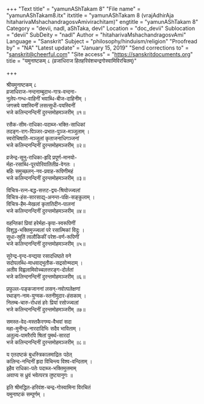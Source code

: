 +++
"Text title" = "yamunAShTakam 8"
"File name" = "yamunAShTakam8.itx"
itxtitle = "yamunAShTakam 8 (vrajAdhirAja hitaharivaMshachandragosvAmivirachitam)"
engtitle = "yamunAShTakam 8"
Category = "devii, nadI, aShTaka, devI"
Location = "doc_devii"
Sublocation = "devii"
SubDeity = "nadI"
Author = "hitaharivaMshachandragosvAmi"
Language = "Sanskrit"
Subject = "philosophy/hinduism/religion"
"Proofread by" = "NA"
"Latest update" = "January 15, 2019"
"Send corrections to" = "sanskrit@cheerful.com"
"Site access" = "https://sanskritdocuments.org"
title = "यमुनाष्टकम् ८ (व्रजाधिराज हितहरिवंशचन्द्रगोस्वामिविरचितम्)"

+++
  
 श्रीयमुनाष्टकम् ८   
व्रजाधिराज-नन्दनाम्बुदाभ-गात्र-वन्दना-  
     नुलेप-गन्ध-वाहिनीं भवाब्धि-बीज-दाहिनीम् ।  
जगत्त्रये यशस्विनीं लसत्सुधी-पयस्विनीं  
     भजे कलिन्दनन्दिनीं दुरन्तमोहमञ्जरीम् ॥१॥  
  
रसैक-सीम-राधिका-पदाब्ज-भक्ति-साधिकां  
     तदङ्ग-राग-पिञ्जर-प्रभात-पुञ्ज-मञ्जुलाम् ।  
स्वरोचिषाति-मञ्जुलां कृताजनाधिगञ्जनां  
     भजे कलिन्दनन्दिनीं दुरन्तमोहमञ्जरीम् ॥२॥  
  
व्रजेन्द्र-सूनु-राधिका-हृदि प्रपूर्ण-मानयो-  
     र्महा-रसाब्धि-पूरयोरिवातितीव्र-वेगतः ।  
बहिः समुच्छलन्-नव-प्रवाह-रूपिणीमहं  
     भजे कलिन्दनन्दिनीं दुरन्तमोहमञ्जरीम् ॥३॥  
  
विचित्र-रत्न-बद्ध-सत्तट-द्वय-श्रियोज्ज्वलां  
     विचित्र-हंस-सारसाद्य्-अनन्त-पक्षि-सङ्कुलाम् ।  
विचित्र-हैम-मेखलां कृतातिदीन-पालनां  
     भजे कलिन्दनन्दिनीं दुरन्तमोहमञ्जरीम् ॥४॥  
  
वहन्तिकां प्रियां हरेर्महा-कृपा-स्वरूपिणीं  
     विशुद्ध-भक्तिमुज्ज्वलां परे रसात्मिकां विदुः ।  
सुधा-स्रुतिं त्वलौकिकीं परेश-वर्ण-रूपिणीं  
     भजे कलिन्दनन्दिनीं दुरन्तमोहमञ्जरीम् ॥५॥  
  
सुरेन्द्र-वृन्द-वन्द्यया रसादधिष्ठते वने  
     सदोपलब्धि-माधवाद्भुतौक-सद्रसोन्मदाम् ।  
अतीव विह्वलामिवोच्चलत्तरङ्ग-दोर्लतां  
     भजे कलिन्दनन्दिनीं दुरन्तमोहमञ्जरीम् ॥६॥  
  
प्रफुल्ल-पङ्कजाननां लसन्-नवोत्पलेक्षणां  
     रथाङ्ग-नाम-युग्मक-स्तनीमुदार-हंसकाम् ।  
नितम्ब-चारु-रोधसं हरेः प्रियां रसोज्ज्वलां  
     भजे कलिन्दनन्दिनीं दुरन्तमोहमञ्जरीम् ॥७॥  
  
समस्त-वेद-मस्तकैरगम्य-वैभवां सदा  
     महा-मुनीन्द्र-नारदादिभिः सदैव भाविताम् ।  
अतुल्य-पामरैरपि श्रितां पुमर्थ-सारदां  
     भजे कलिन्दनन्दिनीं दुरन्तमोहमञ्जरीम् ॥८॥  
  
य एतदष्टकं बुधस्त्रिकालमाद्रितः पठेत्  
     कलिन्द-नन्दिनीं हृदा विचिन्त्य विश्व-वन्दिताम् ।  
इहैव राधिका-पतेः पदाब्ज-भक्तिमुत्तमाम्  
     अवाप्य स ध्रुवं भवेत्परत्र तुष्टयानुगः ॥  
  
इति श्रीमद्धित-हरिवंश-चन्द्र-गोस्वामिना विरचितं  
     यमुनाष्टकं सम्पूर्णम् ।  
  
  
  
